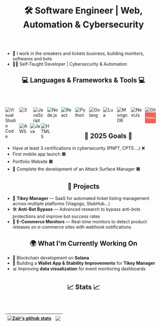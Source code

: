 
<h1 align="center">🛠 Software Engineer | Web, Automation & Cybersecurity</h1>

<br /><br />


- 👟 I work in the sneakers and tickets business, building monitors, softwares and bots
- 👨‍💻 Self-Taught Developer | Cybersecurity & Automation




<h2 align="center">💻 Languages & Frameworks & Tools 💻</h2>

<br /><br />
  
  
[<img align="left" alt="Visual Studio Code" width="35px" src="https://cdn.jsdelivr.net/gh/devicons/devicon/icons/vscode/vscode-original.svg" style="padding-right:10px;" />](https://google.com/)
        

[<img align="left" alt="3" width="35px" src="https://cdn.jsdelivr.net/gh/devicons/devicon@latest/icons/typescript/typescript-original.svg" style="padding-right:10px;" />](https://google.com/)

[<img align="left" alt="JavaScript" width="35px" src="https://cdn.jsdelivr.net/gh/devicons/devicon/icons/javascript/javascript-original.svg" style="padding-right:10px;" />](https://google.com/)
[<img align="left" alt="Node.js" width="35px" src="https://cdn.jsdelivr.net/gh/devicons/devicon/icons/nodejs/nodejs-original.svg" style="padding-right:10px;" />](https://google.com/)
[<img align="left" alt="React" width="35px" src="https://cdn.jsdelivr.net/gh/devicons/devicon/icons/react/react-original-wordmark.svg" style="padding-right:10px;" />](https://google.com/)

[<img align="left" alt="Python" width="35px" src="https://cdn.jsdelivr.net/gh/devicons/devicon/icons/python/python-original.svg" style="padding-right:10px;" />](https://google.com/)
[<img align="left" alt="Golang" width="35px" src="https://cdn.jsdelivr.net/gh/devicons/devicon/icons/go/go-original-wordmark.svg" style="padding-right:10px;" />](https://google.com/)
[<img align="left" alt="Lua" width="35px" src="https://cdn.jsdelivr.net/gh/devicons/devicon@latest/icons/lua/lua-original.svg" style="padding-right:10px;" />](https://google.com/)
[<img align="left" alt="MongoDB" width="35px" src="https://cdn.jsdelivr.net/gh/devicons/devicon/icons/mongodb/mongodb-original.svg" style="padding-right:10px;" />](https://google.com/)

[<img align="left" alt="NextJs" width="35px" src="https://cdn.jsdelivr.net/gh/devicons/devicon/icons/nextjs/nextjs-original.svg" style="padding-right:10px;" />](https://google.com/)
[<img align="left" alt="Git" width="35px" src="https://cdn.jsdelivr.net/gh/devicons/devicon/icons/git/git-original.svg" style="padding-right:10px;" />](https://google.com/)
[<img align="left" alt="Frida" width="35px" src="./img/frida.png" />](https://google.com/)
[<img align="left" alt="AWS" width="35px" src="https://cdn.jsdelivr.net/gh/devicons/devicon@latest/icons/amazonwebservices/amazonwebservices-original-wordmark.svg" />](https://google.com/)
[<img align="left" alt="Java" width="35px" src="https://cdn.jsdelivr.net/gh/devicons/devicon@latest/icons/java/java-original.svg" />](https://google.com/)
[<img align="left" alt="HTML5" width="35px" src="https://cdn.jsdelivr.net/gh/devicons/devicon@latest/icons/ocaml/ocaml-original.svg" style="padding-right:10px;" />](https://google.com/)

<br /><br />
<br />


<h2 align="center">🥅 2025 Goals 🥅</h2>

- Have at least 3 certifications in cybersecurity (PNPT, CPTS ...)  ❌
- First mobile app launch 🟧
- Portfolio Website 🟧
- 🎯 Complete the development of an Attack Surface Manager 🟧

<h2 align="center">📂 Projects</h2>

- 🚀 **Tikey Manager** — SaaS for automated ticket listing management across multiple platforms (Viagogo, StubHub...)  
- 🛠 **Anti-Bot Bypass** — Advanced research to bypass anti-bots protections and improve bot success rates  
- 📡 **E-Commerce Monitors** — Real-time monitors to detect product releases on e-commerce sites with webhook notifications  

<h2 align="center">🌍 What I'm Currently Working On</h2>

- 🔐 Blockchain development on **Solana**  
- 🔄 Building a **Wallet App & Stability Improvements** for **Tikey Manager**  
- 📊 Improving **data visualization** for event monitoring dashboards




<h2 align="center">📈 Stats 📈</h2>
<br /><br />

| <a href="https://github.com/ZairKSM"><img align="center" src="https://github-readme-stats.vercel.app/api?username=ZairKSM&show_icons=true&hide_border=true&title_color=009DD8&icon_color=009DD8&text_color=000000" alt="Zaïr's github stats" /></a> | <a href="https://github.com/ZairKSM"><img align="center" src="https://github-readme-stats.vercel.app/api/top-langs/?username=ZairKSM&hide_border=true&title_color=009DD8&text_color=000000" /></a> |
| ------------- | ------------- |


